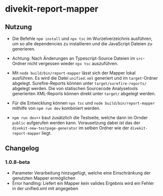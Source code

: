 # divekit-report-mapper

## Nutzung

* Die Befehle `npm install` und `npx tsc` im Wurzelverzeichnis ausführen, um so alle dependencies zu installieren und
  die JavaScript Dateien zu generieren.

* Achtung: Nach Änderungen an Typescript-Source Dateien im `src`-Ordner nicht vergessen wieder `npx tsc` auszuführen.

* Mit `node build/bin/report-mapper` lässt sich der Mapper lokal ausführen. Es wird die Datei `unified.xml` generiert
  und im `target`-Ordner abgelegt. Surefire-Reports können unter `target/surefire-reports/` abgelegt werden. Die von
  statischen Sourcecode Analysetools generierten XML-Reports können direkt unter `target/` abgelegt werden.

* Für die Entwicklung können `npx tsc` und `node build/bin/report-mapper` mithilfe von `npm run dev` kombiniert werden.

* `npm run dev++` baut zusätzlich die Testseite, welche dann im Ornder `public` aufgerufen werden kann. Vorausetzung
  dabei ist das der `divekit-new-testpage-generator` im selben Ordner wie der `divekit-report-mapper` liegt.

## Changelog

### 1.0.8-beta

- Parameter Verarbeitung hinzugefügt, welche eine Einschränkung der genutzten Mapper ermöglichen
- Error handling: Liefert ein Mapper kein valides Ergebnis wird ein Fehler in der unified.xml mit angegeben 